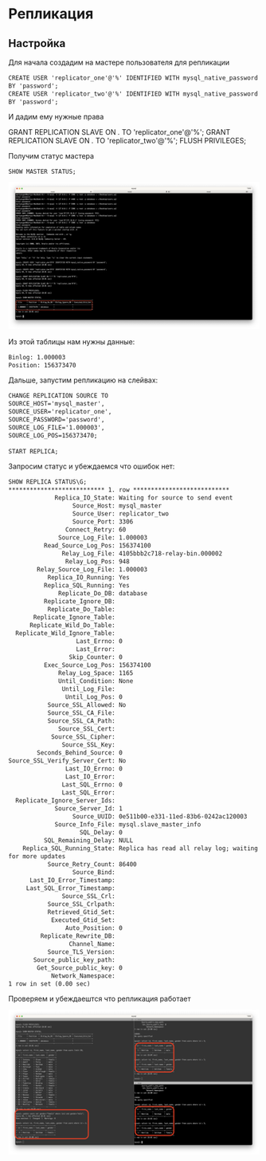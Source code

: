 # Репликация

## Настройка

Для начала создадим на мастере пользователя для репликации
```
CREATE USER 'replicator_one'@'%' IDENTIFIED WITH mysql_native_password BY 'password';
CREATE USER 'replicator_two'@'%' IDENTIFIED WITH mysql_native_password BY 'password';
```

И дадим ему нужные права

GRANT REPLICATION SLAVE ON *.* TO 'replicator_one'@'%';
GRANT REPLICATION SLAVE ON *.* TO 'replicator_two'@'%';
FLUSH PRIVILEGES;

Получим статус мастера
```
SHOW MASTER STATUS;
```
![image](./img/master_status.png)

Из этой таблицы нам нужны данные:
```
Binlog: 1.000003
Position: 156373470
```

Дальше, запустим репликацию на слейвах:
```
CHANGE REPLICATION SOURCE TO
SOURCE_HOST='mysql_master',
SOURCE_USER='replicator_one',
SOURCE_PASSWORD='password',
SOURCE_LOG_FILE='1.000003',
SOURCE_LOG_POS=156373470;

START REPLICA;
```
  
Запросим статус и убеждаемся что ошибок нет:

```
SHOW REPLICA STATUS\G;
*************************** 1. row ***************************
             Replica_IO_State: Waiting for source to send event
                  Source_Host: mysql_master
                  Source_User: replicator_two
                  Source_Port: 3306
                Connect_Retry: 60
              Source_Log_File: 1.000003
          Read_Source_Log_Pos: 156374100
               Relay_Log_File: 4105bbb2c718-relay-bin.000002
                Relay_Log_Pos: 948
        Relay_Source_Log_File: 1.000003
           Replica_IO_Running: Yes
          Replica_SQL_Running: Yes
              Replicate_Do_DB: database
          Replicate_Ignore_DB:
           Replicate_Do_Table:
       Replicate_Ignore_Table:
      Replicate_Wild_Do_Table:
  Replicate_Wild_Ignore_Table:
                   Last_Errno: 0
                   Last_Error:
                 Skip_Counter: 0
          Exec_Source_Log_Pos: 156374100
              Relay_Log_Space: 1165
              Until_Condition: None
               Until_Log_File:
                Until_Log_Pos: 0
           Source_SSL_Allowed: No
           Source_SSL_CA_File:
           Source_SSL_CA_Path:
              Source_SSL_Cert:
            Source_SSL_Cipher:
               Source_SSL_Key:
        Seconds_Behind_Source: 0
Source_SSL_Verify_Server_Cert: No
                Last_IO_Errno: 0
                Last_IO_Error:
               Last_SQL_Errno: 0
               Last_SQL_Error:
  Replicate_Ignore_Server_Ids:
             Source_Server_Id: 1
                  Source_UUID: 0e511b00-e331-11ed-83b6-0242ac120003
             Source_Info_File: mysql.slave_master_info
                    SQL_Delay: 0
          SQL_Remaining_Delay: NULL
    Replica_SQL_Running_State: Replica has read all relay log; waiting for more updates
           Source_Retry_Count: 86400
                  Source_Bind:
      Last_IO_Error_Timestamp:
     Last_SQL_Error_Timestamp:
               Source_SSL_Crl:
           Source_SSL_Crlpath:
           Retrieved_Gtid_Set:
            Executed_Gtid_Set:
                Auto_Position: 0
         Replicate_Rewrite_DB:
                 Channel_Name:
           Source_TLS_Version:
       Source_public_key_path:
        Get_Source_public_key: 0
            Network_Namespace:
1 row in set (0.00 sec)
```

Проверяем и убеждаештся что репликация работает

![image](./img/replication.png)
